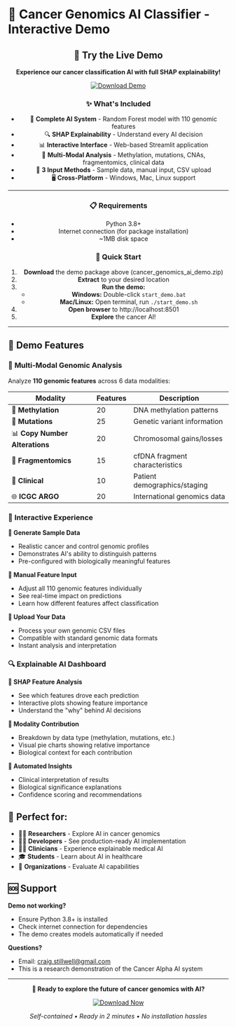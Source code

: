 # 🧬 Cancer Genomics AI Classifier - Interactive Demo

<div align="center">

## 🚀 **Try the Live Demo**

**Experience our cancer classification AI with full SHAP explainability!**

[![Download Demo](https://img.shields.io/badge/📦_Download-Interactive_Demo-4CAF50?style=for-the-badge&logo=download)](cancer_genomics_ai_demo.zip)

### ✨ **What's Included**
- 🤖 **Complete AI System** - Random Forest model with 110 genomic features
- 🔍 **SHAP Explainability** - Understand every AI decision
- 📊 **Interactive Interface** - Web-based Streamlit application  
- 🧬 **Multi-Modal Analysis** - Methylation, mutations, CNAs, fragmentomics, clinical data
- 🎯 **3 Input Methods** - Sample data, manual input, CSV upload
- 🖥️ **Cross-Platform** - Windows, Mac, Linux support

---

### 📋 **Requirements**
- Python 3.8+ 
- Internet connection (for package installation)
- ~1MB disk space

### 🚀 **Quick Start**

1. **Download** the demo package above (cancer_genomics_ai_demo.zip)
2. **Extract** to your desired location
3. **Run the demo:**
   - **Windows:** Double-click `start_demo.bat`
   - **Mac/Linux:** Open terminal, run `./start_demo.sh`
4. **Open browser** to http://localhost:8501
5. **Explore** the cancer AI!

---

</div>

## 🔬 **Demo Features**

### 🧬 **Multi-Modal Genomic Analysis**
Analyze **110 genomic features** across 6 data modalities:

| Modality | Features | Description |
|----------|----------|-------------|
| 🧬 **Methylation** | 20 | DNA methylation patterns |
| 🔬 **Mutations** | 25 | Genetic variant information |
| 📊 **Copy Number Alterations** | 20 | Chromosomal gains/losses |
| 🧪 **Fragmentomics** | 15 | cfDNA fragment characteristics |
| 🏥 **Clinical** | 10 | Patient demographics/staging |
| 🌐 **ICGC ARGO** | 20 | International genomics data |

### 🎯 **Interactive Experience**

**🔹 Generate Sample Data**
- Realistic cancer and control genomic profiles
- Demonstrates AI's ability to distinguish patterns
- Pre-configured with biologically meaningful features

**🔹 Manual Feature Input**  
- Adjust all 110 genomic features individually
- See real-time impact on predictions
- Learn how different features affect classification

**🔹 Upload Your Data**
- Process your own genomic CSV files
- Compatible with standard genomic data formats
- Instant analysis and interpretation

### 🔍 **Explainable AI Dashboard**

**🔹 SHAP Feature Analysis**
- See which features drove each prediction  
- Interactive plots showing feature importance
- Understand the "why" behind AI decisions

**🔹 Modality Contribution**
- Breakdown by data type (methylation, mutations, etc.)
- Visual pie charts showing relative importance
- Biological context for each contribution

**🔹 Automated Insights**
- Clinical interpretation of results
- Biological significance explanations  
- Confidence scoring and recommendations

## 🎊 **Perfect for:**

- 👨‍🔬 **Researchers** - Explore AI in cancer genomics
- 👨‍💻 **Developers** - See production-ready AI implementation  
- 👨‍⚕️ **Clinicians** - Experience explainable medical AI
- 🎓 **Students** - Learn about AI in healthcare
- 🏢 **Organizations** - Evaluate AI capabilities

## 🆘 **Support**

**Demo not working?** 
- Ensure Python 3.8+ is installed
- Check internet connection for dependencies
- The demo creates models automatically if needed

**Questions?** 
- Email: craig.stillwell@gmail.com
- This is a research demonstration of the Cancer Alpha AI system

---

<div align="center">

**🎯 Ready to explore the future of cancer genomics with AI?**

[![Download Now](https://img.shields.io/badge/🚀_Download-Start_Exploring-FF6B6B?style=for-the-badge)](cancer_genomics_ai_demo.zip)

*Self-contained • Ready in 2 minutes • No installation hassles*

</div>
